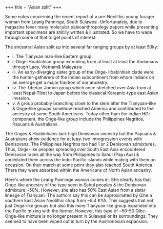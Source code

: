 +++
title = "Asian split"
+++

Some notes concerning the recent report of a pre-Neolithic young forager woman from Leang Panninge, South Sulawesi. Unfortunately, due to magazine fever many molecular paleoanthropology papers while presenting important specimens are shitilly written & illustrated. So we have to
wade through some of that to get points of interest.

The ancestral Asian split up into several far ranging groups by at least 50ky: 

- i. The Tianyuan man-like Eastern group. 
- ii Onge-Hòabìnhian group extending from at least at least the Andamans through Laos, Vietnam& Malayasia
- iii. An early-diverging sister group of the Onge-Hòabìnhian clade were the hunter-gatherers of the Indian subcontinent from whom Indians on an average get a major fraction of our ancestry. 
- iv. The Tibetan-Jomon group which once stretched over Asia from at least Nepal-Tibet to Japan before the classical Koreanic-type east Asian invasion. 
- v. A group probably branching close to the stem after the Tianyuan-like & Onge-like groups somehow reached America and contributed to the ancestry of some South Americans. Today other than the Indian HG-component, the Onge-like group include the Philippines Negritos, Papuans & Australians. 

The Onges & Hòabìnhians lack high Denisovan ancestry but the Papuans & Australians show evidence for at least two introgression events with Denisovans. The Philippines Negritos too had 1 or 2 Denisovan admixtures. Thus, Onge-like peoples spreading over South East Asia encountered Denisovan races all the way from Philippines to Sahul (Pap+Aus) & annihilated them across the Indo-Pacific islands while mating with them on occasion. On their march at some point they also reached South America. There they were absorbed within the Americans of North Asian ancestry. 

Here's where the Leang Panninge woman comes in. She clearly has that Onge-like ancestry of the type seen in Sahul peoples & the Denisovan admixture ~50%. However, she also has 50% East Asian
from a sister lineage of Tianyuan. The authors say this can be approximated by Qihe a southern East Asian Neolithic chap from ~8.4 KYA. This suggests that not just Onge-like groups but also this more Tianyuan like group expanded into the Pacific mixing with the former. However,
this type of ~50-50 Qihe-Onge-like mixture is no longer present in Sulawesi or its surroundings. They seemed to have been wiped out in turn by the Austronesian expansion. 

